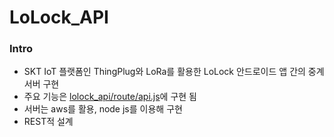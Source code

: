 # LoLock_API

### Intro
- SKT IoT 플랫폼인 ThingPlug와 LoRa를 활용한 LoLock 안드로이드 앱 간의 중계 서버 구현
- 주요 기능은 [lolock_api/route/api.js](https://github.com/Crazy0416/lolock_api/blob/master/lolock_api/routes/api.js)에 구현 됨
- 서버는 aws를 활용, node js를 이용해 구현
- REST적 설계